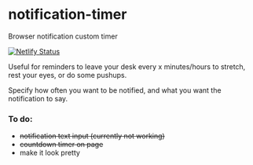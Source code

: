 # notification-timer

Browser notification custom timer

[![Netlify Status](https://api.netlify.com/api/v1/badges/528a347c-1cfb-42f1-aae0-0a8ab2712270/deploy-status)](https://app.netlify.com/sites/notificationtimer/deploys)

Useful for reminders to leave your desk every x minutes/hours to stretch, rest your eyes, or do some pushups.

Specify how often you want to be notified, and what you want the notification to say.

<h3>To do:</h3>
<ul>
  <li><strike>notification text input (currently not working)</strike></li>
  <li><strike>countdown timer on page</strike></li>
  <li>make it look pretty</li>
</ul>
